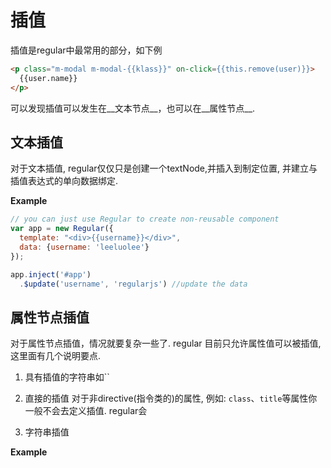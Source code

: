 # 插值

插值是regular中最常用的部分，如下例

```html
<p class="m-modal m-modal-{{klass}}" on-click={{this.remove(user)}}> 
  {{user.name}} 
</p>

```

可以发现插值可以发生在__文本节点__，也可以在__属性节点__.


## 文本插值

对于文本插值, regular仅仅只是创建一个textNode,并插入到制定位置, 并建立与插值表达式的单向数据绑定.

__Example__

```js
// you can just use Regular to create non-reusable component
var app = new Regular({
  template: "<div>{{username}}</div>",
  data: {username: 'leeluolee'}
});

app.inject('#app')
  .$update('username', 'regularjs') //update the data

```



## 属性节点插值



对于属性节点插值，情况就要复杂一些了. regular 目前只允许属性值可以被插值, 这里面有几个说明要点.

1. 具有插值的字符串如``

1. 直接的插值
  对于非directive(指令类的)的属性, 例如: `class`、`title`等属性你一般不会去定义插值. regular会

2. 字符串插值



__Example__











